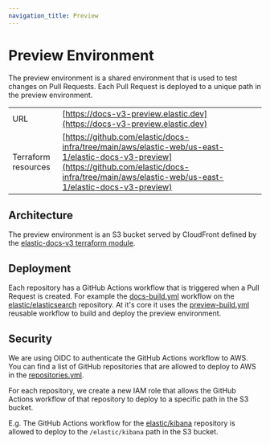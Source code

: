```yaml
---
navigation_title: Preview
---
```


# Preview Environment

The preview environment is a shared environment that is used to test changes on
Pull Requests. Each Pull Request is deployed to a unique path in the preview
environment.

|   |   |
|---|---|
| URL | [https://docs-v3-preview.elastic.dev](https://docs-v3-preview.elastic.dev) |
| Terraform resources | [https://github.com/elastic/docs-infra/tree/main/aws/elastic-web/us-east-1/elastic-docs-v3-preview](https://github.com/elastic/docs-infra/tree/main/aws/elastic-web/us-east-1/elastic-docs-v3-preview) |


## Architecture

The preview environment is an S3 bucket served by CloudFront defined by the [elastic-docs-v3 terraform module](https://github.com/elastic/docs-infra/tree/main/modules/elastic-docs-v3).

## Deployment

Each repository has a GitHub Actions workflow that is triggered when a Pull Request is created.
For example the [docs-build.yml](https://github.com/elastic/elasticsearch/blob/main/.github/workflows/docs-build.yml) workflow on the [elastic/elasticsearch](https://github.com/elastic/elasticsearch) repository. At it's core it uses the [preview-build.yml](https://github.com/elastic/docs-builder/blob/main/.github/workflows/preview-build.yml) reusable workflow to build and deploy the preview environment.

## Security

We are using OIDC to authenticate the GitHub Actions workflow to AWS.
You can find a list of GitHub repositories that are allowed to deploy to AWS in the
[repositories.yml](https://github.com/elastic/docs-infra/blob/main/modules/aws-github-actions-oidc-roles/repositories.yml).

For each repository, we create a new IAM role that allows the GitHub Actions workflow
of that repository to deploy to a specific path in the S3 bucket.

E.g. The GitHub Actions workflow for the [elastic/kibana](https://github.com/elastic/kibana) repository is allowed to deploy to the `/elastic/kibana` path in the S3 bucket.
